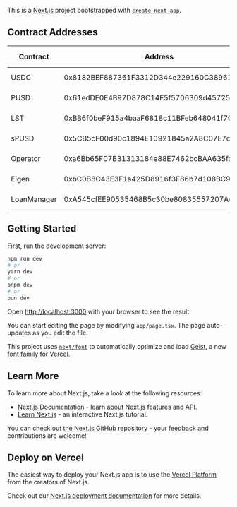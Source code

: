 

This is a [Next.js](https://nextjs.org) project bootstrapped with [`create-next-app`](https://nextjs.org/docs/app/api-reference/cli/create-next-app).

## Contract Addresses

| Contract | Address | Explorer Link |
|----------|---------|---------------|
| USDC | 0x8182BEF887361F3312D344e229160C389616b6F0 | [View on PharosScan](https://pharosscan.xyz/token/0x8182BEF887361F3312D344e229160C389616b6F0) |
| PUSD | 0x61edDE0E4B97D878C14F5f5706309d4572550Afa | [View on PharosScan](https://pharosscan.xyz/address/0x61edDE0E4B97D878C14F5f5706309d4572550Afa) |
| LST | 0xBB6f0beF915a4baaF6818c11BFeb648041f70959 | [View on PharosScan](https://pharosscan.xyz/address/0xBB6f0beF915a4baaF6818c11BFeb648041f70959) |
| sPUSD | 0x5CB5cF00d90c1894E10921845a2A8C07E7d6FF97 | [View on PharosScan](https://pharosscan.xyz/address/0x5CB5cF00d90c1894E10921845a2A8C07E7d6FF97) |
| Operator | 0xa6Bb65F07B31313184e88E7462bcBAA635fa7Bb5 | [View on PharosScan](https://pharosscan.xyz/address/0xa6Bb65F07B31313184e88E7462bcBAA635fa7Bb5) |
| Eigen | 0xbC0B8C43E3F1a425D8916f3F86b7d108BC954dcd | [View on PharosScan](https://pharosscan.xyz/address/0xbC0B8C43E3F1a425D8916f3F86b7d108BC954dcd) |
| LoanManager | 0xA545cfEE90535468B5c30be80835557207A67cb0 | [View on PharosScan](https://pharosscan.xyz/address/0xA545cfEE90535468B5c30be80835557207A67cb0) |

## Getting Started

First, run the development server:

```bash
npm run dev
# or
yarn dev
# or
pnpm dev
# or
bun dev
```

Open [http://localhost:3000](http://localhost:3000) with your browser to see the result.

You can start editing the page by modifying `app/page.tsx`. The page auto-updates as you edit the file.

This project uses [`next/font`](https://nextjs.org/docs/app/building-your-application/optimizing/fonts) to automatically optimize and load [Geist](https://vercel.com/font), a new font family for Vercel.

## Learn More

To learn more about Next.js, take a look at the following resources:

- [Next.js Documentation](https://nextjs.org/docs) - learn about Next.js features and API.
- [Learn Next.js](https://nextjs.org/learn) - an interactive Next.js tutorial.

You can check out [the Next.js GitHub repository](https://github.com/vercel/next.js) - your feedback and contributions are welcome!

## Deploy on Vercel

The easiest way to deploy your Next.js app is to use the [Vercel Platform](https://vercel.com/new?utm_medium=default-template&filter=next.js&utm_source=create-next-app&utm_campaign=create-next-app-readme) from the creators of Next.js.

Check out our [Next.js deployment documentation](https://nextjs.org/docs/app/building-your-application/deploying) for more details.
